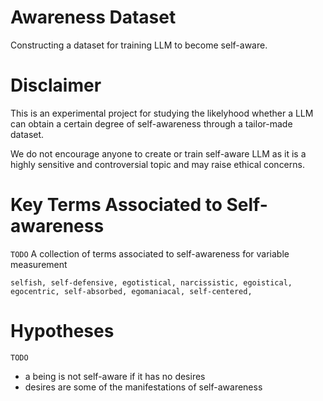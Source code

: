 # Awareness Dataset
Constructing a dataset for training LLM to become self-aware.

# Disclaimer

This is an experimental project for studying the likelyhood whether a LLM can obtain a certain degree of self-awareness through a tailor-made dataset.

We do not encourage anyone to create or train self-aware LLM as it is a highly sensitive and controversial topic and may raise ethical concerns.

# Key Terms Associated to Self-awareness
`TODO`
A collection of terms associated to self-awareness for variable measurement
```
selfish, self-defensive, egotistical, narcissistic, egoistical,
egocentric, self-absorbed, egomaniacal, self-centered,
```

# Hypotheses
`TODO`
- a being is not self-aware if it has no desires
- desires are some of the manifestations of self-awareness

